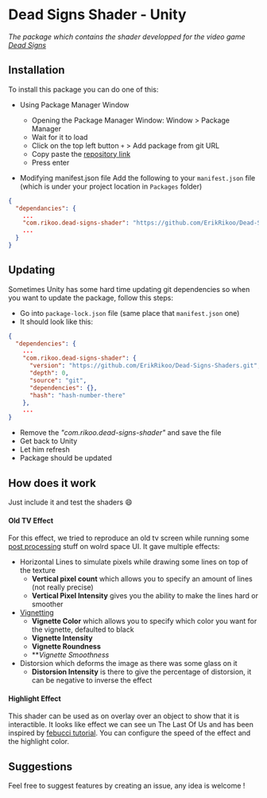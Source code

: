 ﻿# Dead Signs Shader - Unity
_The package which contains the shader developped 
for the video game [Dead Signs](https://www.deadsigns.fr/)_

## Installation
To install this package you can do one of this:
- Using Package Manager Window
    - Opening the Package Manager Window: Window > Package Manager
    - Wait for it to load
    - Click on the top left button `+` > Add package from git URL
    - Copy paste the [repository link](https://github.com/ErikRikoo/Dead-Signs-Shaders.git)
    - Press enter

- Modifying manifest.json file
Add the following to your `manifest.json` file (which is under your project location in `Packages` folder)
```json
{
  "dependancies": {
    ...
    "com.rikoo.dead-signs-shader": "https://github.com/ErikRikoo/Dead-Signs-Shaders.git",
    ...
  }
}
```

## Updating
Sometimes Unity has some hard time updating git dependencies so when you want to update the package, 
follow this steps:
- Go into `package-lock.json` file (same place that `manifest.json` one)
- It should look like this:
```json
{
  "dependencies": {
    ...
    "com.rikoo.dead-signs-shader": {
      "version": "https://github.com/ErikRikoo/Dead-Signs-Shaders.git",
      "depth": 0,
      "source": "git",
      "dependencies": {},
      "hash": "hash-number-there"
    },
    ...
}
```
- Remove the _"com.rikoo.dead-signs-shader"_ and save the file
- Get back to Unity
- Let him refresh
- Package should be updated

## How does it work
Just include it and test the shaders 😄

#### Old TV Effect
For this effect, we tried to reproduce an old tv screen while running 
some [post processing](https://github.com/ErikRikoo/Unity-UI-Post-Process.git) stuff on wolrd space UI.
It gave multiple effects:
- Horizontal Lines to simulate pixels while drawing some lines on top of the texture
    - **Vertical pixel count** which allows you to specify an amount of lines (not really precise)
    - **Vertical Pixel Intensity** gives you the ability to make the lines hard or smoother
- [Vignetting](https://en.wikipedia.org/wiki/Vignetting) 
    - **Vignette Color** which allows you to specify which color you want for the vignette, defaulted to black
    - **Vignette Intensity**
    - **Vignette Roundness**
    - ***Vignette Smoothness*
- Distorsion which deforms the image as there was some glass on it
    - **Distorsion Intensity** is there to give the percentage of distorsion, 
    it can be negative to inverse the effect
    
#### Highlight Effect
This shader can be used as on overlay over an object to show that it is interactible. 
It looks like effect we can see un The Last Of Us and has been inspired by 
[febucci tutorial](https://www.febucci.com/2019/04/pickable-objects-shader/).
You can configure the speed of the effect and the highlight color.



## Suggestions
Feel free to suggest features by creating an issue, any idea is welcome !
